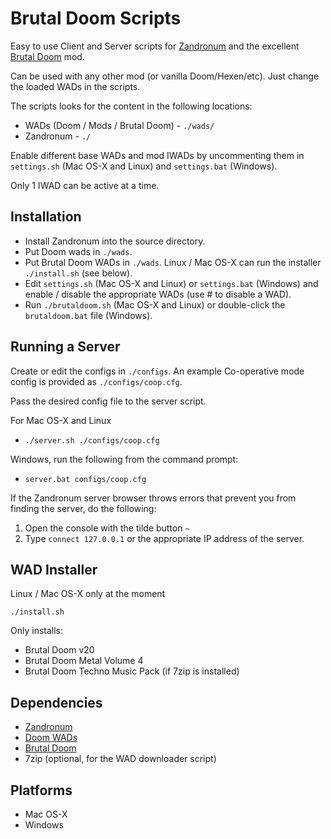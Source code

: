 Brutal Doom Scripts
===================

Easy to use Client and Server scripts for [Zandronum](http://www.zandronum.com) and the excellent [Brutal Doom](http://www.moddb.com/mods/brutal-doom) mod.

Can be used with any other mod (or vanilla Doom/Hexen/etc). Just change the loaded WADs in the scripts.

The scripts looks for the content in the following locations:

   * WADs (Doom / Mods / Brutal Doom) - `./wads/`
   * Zandronum - `./`

Enable different base WADs and mod IWADs by uncommenting them in `settings.sh` (Mac OS-X and Linux) and `settings.bat` (Windows).

Only 1 IWAD can be active at a time.


Installation
-----------------------------

 * Install Zandronum into the source directory.
 * Put Doom wads in `./wads`.
 * Put Brutal Doom WADs in `./wads`. Linux / Mac OS-X can run the installer `./install.sh` (see below).
 * Edit `settings.sh` (Mac OS-X and Linux) or `settings.bat` (Windows) and enable / disable the appropriate WADs (use # to disable a WAD). 
 * Run `./brutaldoom.sh` (Mac OS-X and Linux) or double-click the `brutaldoom.bat` file (Windows).


Running a Server
----------------

Create or edit the configs in `./configs`.
An example Co-operative mode config is provided as `./configs/coop.cfg`.

Pass the desired config file to the server script.

For Mac OS-X and Linux
 * `./server.sh ./configs/coop.cfg`

Windows, run the following from the command prompt:
 * `server.bat configs/coop.cfg`

If the Zandronum server browser throws errors that prevent you from finding the server, do the following:
 1. Open the console with the tilde button `~`
 2. Type `connect 127.0.0.1` or the appropriate IP address of the server.


WAD Installer
-------------
Linux / Mac OS-X only at the moment

```
./install.sh
```

Only installs:

 * Brutal Doom v20
 * Brutal Doom Metal Volume 4
  * Brutal Doom Techno Music Pack (if 7zip is installed)


Dependencies
------------

   * [Zandronum](http://www.zandronum.com)
   * [Doom WADs](http://www.jbserver.com/downloads/games/doom/misc/shareware/doom19s.zip)
   * [Brutal Doom](http://www.moddb.com/mods/brutal-doom)
   * 7zip (optional, for the WAD downloader script)

Platforms
---------

   * Mac OS-X
   * Windows

